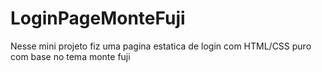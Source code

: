 # LoginPageMonteFuji
Nesse mini projeto fiz uma pagina estatica de login com HTML/CSS puro com base no tema monte fuji
